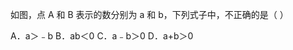 如图，点 A 和 B 表示的数分别为 a 和 b，下列式子中，不正确的是（               ）

 A．a＞﹣b        B．ab＜0       C．a﹣b＞0             D．a+b＞0
